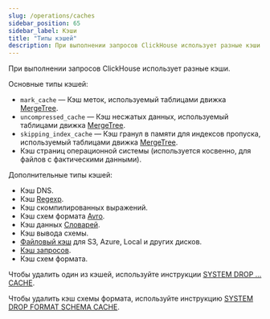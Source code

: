 ```yaml
---
slug: /operations/caches
sidebar_position: 65
sidebar_label: Кэши
title: "Типы кэшей"
description: При выполнении запросов ClickHouse использует разные кэши.
---
```


При выполнении запросов ClickHouse использует разные кэши.

Основные типы кэшей:

- `mark_cache` — Кэш меток, используемый таблицами движка [MergeTree](../engines/table-engines/mergetree-family/mergetree.md).
- `uncompressed_cache` — Кэш несжатых данных, используемый таблицами движка [MergeTree](../engines/table-engines/mergetree-family/mergetree.md).
- `skipping_index_cache` — Кэш гранул в памяти для индексов пропуска, используемый таблицами движка [MergeTree](../engines/table-engines/mergetree-family/mergetree.md).
- Кэш страниц операционной системы (используется косвенно, для файлов с фактическими данными).

Дополнительные типы кэшей:

- Кэш DNS.
- Кэш [Regexp](../interfaces/formats.md#data-format-regexp).
- Кэш скомпилированных выражений.
- Кэш схем формата [Avro](../interfaces/formats.md#data-format-avro).
- Кэш данных [Словарей](../sql-reference/dictionaries/index.md).
- Кэш вывода схемы.
- [Файловый кэш](storing-data.md) для S3, Azure, Local и других дисков.
- [Кэш запросов](query-cache.md).
- Кэш схем формата.

Чтобы удалить один из кэшей, используйте инструкции [SYSTEM DROP ... CACHE](../sql-reference/statements/system.md#drop-mark-cache).

Чтобы удалить кэш схемы формата, используйте инструкцию [SYSTEM DROP FORMAT SCHEMA CACHE](/sql-reference/statements/system#system-drop-schema-format).
